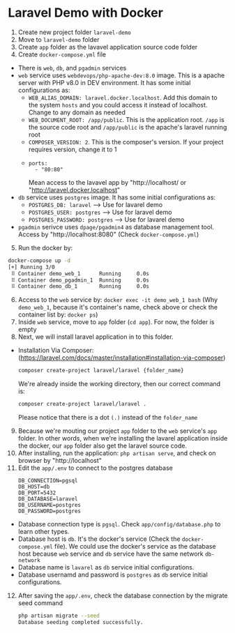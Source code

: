 # Laravel Demo with Docker

1. Create new project folder `laravel-demo`
2. Move to `laravel-demo` folder
3. Create `app` folder as the lavavel application source code folder
4. Create `docker-compose.yml` file
  -  There is `web`, `db`, and `pgadmin` services
  - `web` service uses `webdevops/php-apache-dev:8.0` image. This is a apache server with PHP v8.0 in DEV environment. It has some initial configurations as:
    - `WEB_ALIAS_DOMAIN: laravel.docker.localhost`. Add this domain to the system `hosts` and you could access it instead of localhost. Change to any domain as needed
    - `WEB_DOCUMENT_ROOT: /app/public`. This is the application root. `/app` is the source code root and `/app/public` is the apache's laravel running root
    - `COMPOSER_VERSION: 2`. This is the composer's version. If your project requires version, change it to 1
    - ```
      ports:
        - "80:80"
      ```
      Mean access to the lavavel app by "http://localhost/ or "http://laravel.docker.localhost"
  - `db` service uses `postgres` image. It has some initial configurations as:
    - `POSTGRES_DB: laravel` --> Use for lavarel demo
    - `POSTGRES_USER: postgres` --> Use for laravel demo
    - `POSTGRES_PASSWORD: postgres` --> Use for lavarel demo
  - `pgadmin` serivce uses `dpage/pgadmin4` as database management tool. Access by "http://localhost:8080" (Check `docker-compose.yml`)
5. Run the docker by:
```bash
docker-compose up -d
[+] Running 3/0
 ⠿ Container demo_web_1      Running     0.0s
 ⠿ Container demo_pgadmin_1  Running     0.0s
 ⠿ Container demo_db_1       Running     0.0s
 ```
6. Access to the `web` service by: `docker exec -it demo_web_1 bash`
(Why `demo_web_1`, because it's container's name, check above or check the container list by: `docker ps`)
7. Inside `web` service, move to `app` folder (`cd app`). For now, the folder is empty
8. Next, we will install laravel application in to this folder.
  - Installation Via Composer: (https://laravel.com/docs/master/installation#installation-via-composer)
    ```bash
    composer create-project laravel/laravel {folder_name}
    ```
    We're already inside the working directory, then our correct command is:

    ```bash
    composer create-project laravel/laravel .
    ```
    Please notice that there is a dot `(.)` instead of the `folder_name`
9. Because we're mouting our project `app` folder to the `web` service's `app` folder. In other words, when we're installing the lavarel application inside the docker, our `app` folder also get the laravel source code.
10. After installing, run the application: `php artisan serve`, and check on browser by "http://localhost"
11. Edit the `app/.env` to connect to the postgres database
    ```env
    DB_CONNECTION=pgsql
    DB_HOST=db
    DB_PORT=5432
    DB_DATABASE=laravel
    DB_USERNAME=postgres
    DB_PASSWORD=postgres
    ```
  - Database connection type is `pgsql`. Check `app/config/database.php` to learn other types.
  - Database host is `db`. It's the docker's service (Check the `docker-compose.yml` file). We could use the docker's service as the database host because `web` service and `db` service have the same network `db-network`
  - Database name is `lavarel` as `db` service initial configurations.
  - Database usernamd and password is `postgres` as `db` service initial configurations.

12. After saving the `app/.env`, check the database connection by the migrate seed command
    ```bash
    php artisan migrate --seed
    Database seeding completed successfully.
    ```

